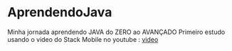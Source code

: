 # AprendendoJava
 Minha jornada aprendendo JAVA do ZERO ao AVANÇADO
 Primeiro estudo usando o video do Stack Mobile no youtube : [video](https://www.youtube.com/watch?v=mxDMTtCEPAY&ab_channel=StackMobile)
